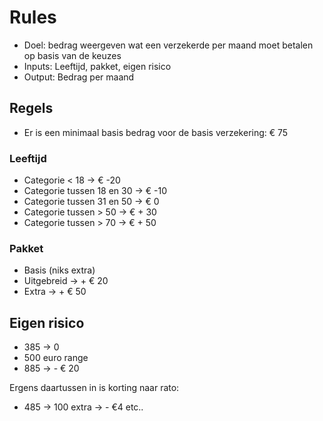 # Rules

- Doel: bedrag weergeven wat een verzekerde per maand moet betalen op basis van de keuzes
- Inputs: Leeftijd, pakket, eigen risico
- Output: Bedrag per maand

## Regels

- Er is een minimaal basis bedrag voor de basis verzekering: € 75

### Leeftijd

- Categorie < 18 -> € -20
- Categorie tussen 18 en 30 -> € -10
- Categorie tussen 31 en 50 -> € 0
- Categorie tussen > 50 -> € + 30
- Categorie tussen > 70 -> € + 50

### Pakket

- Basis (niks extra)
- Uitgebreid -> + € 20
- Extra -> + € 50

## Eigen risico

- 385 -> 0
- 500 euro range
- 885 -> - € 20

Ergens daartussen in is korting naar rato:

- 485 -> 100 extra -> - €4
  etc..
